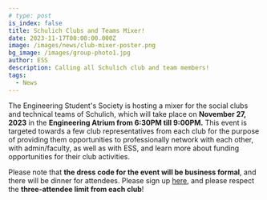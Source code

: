 ```yaml
---
# type: post
is_index: false
title: Schulich Clubs and Teams Mixer!
date: 2023-11-17T00:00:00.000Z
image: /images/news/club-mixer-poster.png
bg_image: /images/group-photo1.jpg
author: ESS
description: Calling all Schulich club and team members!
tags:
  - News
---
```


The Engineering Student's Society is hosting a mixer for the social clubs and technical teams of Schulich, which will take place on **November 27, 2023** in the **Engineering Atrium from 6:30PM till 9:00PM.** This event is targeted towards a few club representatives from each club for the purpose of providing them opportunities to professionally network with each other, with admin/faculty, as well as with ESS, and learn more about funding opportunities for their club activities.

Please note that **the dress code for the event will be business formal**, and there will be dinner for attendees. Please sign up [here](https://docs.google.com/forms/d/e/1FAIpQLSevfDxwQgw_VSK9Lu1KqxGYPcuQcWbjjlt4wRvfIdnj5DNf3Q/viewform), and please respect the **three-attendee limit from each club**!

